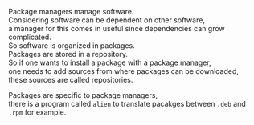 Package managers manage software.  
Considering software can be dependent on other software,  
a manager for this comes in useful since dependencies can grow complicated.  
So software is organized in packages.  
Packages are stored in a repository.  
So if one wants to install a package with a package manager,  
one needs to add sources from where packages can be downloaded,  
these sources are called repositories.  

Packages are specific to package managers,  
there is a program called `alien` to translate pacakges between `.deb` and `.rpm` for example.  


